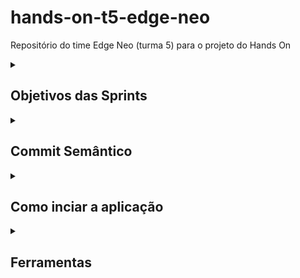 # hands-on-t5-edge-neo
Repositório do time Edge Neo (turma 5) para o projeto do Hands On

<details>

<summary> <h2>Objetivos das Sprints</h2> </summary>

**1. Sprint:**
- Criar o prototipo. [✓]
- Documentos de Requisitos. [✓]
- Banco de Dados da NTI. [✓]
- Criação de Fluxo. [✓]
- Entendimento das personas (Aluno, Coordenador e Administrador). [✓]
- Leitura do TCC. [✓]

**2. Sprint:**

- Modelagem do Banco de Dados.
- Criação do ambiente no vscode (Back-end e Front-end).
- Criação das páginas (html, css).
- Estudo do WEKA.

</details>

<details>

<summary>
    <h2>Commit Semântico</h2>
</summary>

**Lembrar: git commit -m "feat: ....... #numero da issue"**

- feat: Tratam adições de novas funcionalidades ou de quaisquer outras novas implantações ao código.
- fix: Essencialmente definem o tratamento de correções de bugs.
- refactor: Tipo utilizado em quaisquer mudanças que sejam executados no código, porém não alterem a funcionalidade final da tarefa impactada.
- test: Adicionando testes ausentes ou corrigindo testes existentes nos processos de testes automatizados (TDD).
- docs: referem-se a inclusão ou alteração somente de arquivos de documentação.
- build: Alterações que afetam o sistema de construção ou dependências externas (escopos de exemplo: gulp, broccoli, npm).

</details>

<details>
<summary>
    <h2>Como inciar a aplicação</h2>
</summary>

<h3>Back-end</h3>

A aplicação back-end pode ser iniciada pelo Spring Boot Dashboard ou com o Maven.

1. No Spring Boot Dashboard, clicar em "Run" na aplicação "sgcmapi".

2. Se optar pelo Maven, no prompt de comandos, a partir do diretório `./sgcmapi`:

    a. Para iniciar a aplicação com o Maven:

    ```console
    mvn spring-boot:run
    ```

    Ou

    b. Para compilar o pacote e depois executar o JAR gerado:

    ```console
    mvn package
    java -jar target\sgcmapi.jar
    ```

A aplicação vai iniciar no endereço <https://localhost:9000/>, com acesso local a base de dados MySQL, por meio da porta padrão 3306, além de usuário e senha "root".

<h3>Front-end</h3>

As dependências do projeto não são compartilhadas no repositório. Para instalar as dependências, a partir do diretório `./sgcmapp`, no prompt de comandos, digite:

```console
npm install
```

Para iniciar a aplicação, a partir do diretório `./sgcmapp`, execute o comando:

```console
ng serve
```

A aplicação vai iniciar no endereço <http://localhost:4200>.

<h3>Banco de Dados</h3>

- Verificar se o MySQL está funcionando:
- Para tentar conectar no MySQL, no prompt de comandos digite:

    ```console
    mysql -u root -p
    ```

- Tentar acessar com senha em branco ou senha igual ao nome de usuário (root).
- Tutorial para resetar a senha de root, caso necessário: <https://dev.mysql.com/doc/mysql-windows-excerpt/8.0/en/resetting-permissions-windows.html>

- Se necessário, realizar a instalação:
- [Link para download](https://dev.mysql.com/downloads/file/?id=516927)
- [Tutorial de instalação](https://github.com/webacademyufac/tutoriais/blob/main/mysql/mysql.md)

</details>

<details>

<summary>
    <h2>Ferramentas</h2>
</summary>

<h3>JDK 17</h3>

- Para verificar se o JDK está corretamente instalado e configurado, digite no prompt de comandos:

```console
javac -version
```

- Se necessário, realizar a instalação e configuração:
- [Link para download](https://download.oracle.com/java/17/archive/jdk-17.0.10_windows-x64_bin.msi)
- Criar a variável de ambiente JAVA_HOME configurada para o diretório de instalação do JDK. Exemplo: “C:\Program Files\Java\jdk-17”.
- Adicionar “%JAVA_HOME%\bin” na variável de ambiente PATH.
- [Tutorial de configuração](https://mkyong.com/java/how-to-set-java_home-on-windows-10/)

<h3>Maven</h3>

- Para verificar se o Maven está corretamente instalado e configurado, digite no prompt de comandos:

```console
mvn -version
```

- Se necessário, realizar a instalação e configuração:
- [Link para download](https://dlcdn.apache.org/maven/maven-3/3.8.8/binaries/apache-maven-3.8.8-bin.zip)
- Adicionar o diretório de instalação do Maven na variável de ambiente PATH. Exemplo: “C:\apache-maven\bin”.
- [Tutorial de instalação](https://mkyong.com/maven/how-to-install-maven-in-windows/)

<h3>Node.js (e npm)</h3>
  - Versão 20 (LTS).
  - Para verificar a versão do Node.js, no prompt de comandos digite:

    ```console
    node --version
    ```

  - [Link para download](https://nodejs.org/dist/v20.14.0/node-v20.14.0-x64.msi)

<h3>Angular CLI</h3>
- Versão 17.
- Para verificar a versão do Angular CLI, no prompt de comandos digite:

```console
ng version
```

- Para instalar o Angular CLI, no prompt de comandos digite:

```console
npm i -g @angular/cli@17.3.8
```

- [Tutorial de instalação](https://v17.angular.io/guide/setup-local)

</details>


